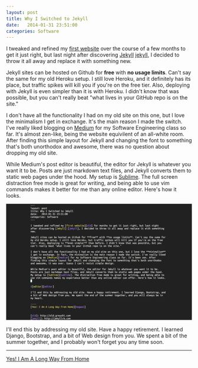 ```yaml
---
layout: post
title: Why I Switched to Jekyll
date:   2014-01-31 23:51:00
categories: Software
---
```


I tweaked and refined my [first website][old] over the course of a few months to get it just right, but last night after discovering [Jekyll] [jekyll], I decided to throw it all away and replace it with something new.

Jekyll sites can be hosted on Github for **free** with **no usage limits**. Can't say the same for my old Heroku setup. I still love Heroku, and it definitely has its place, but traffic spikes will kill you if you're on the free tier. Also, deploying with Jekyll is even simpler than it is with Heroku. I didn't know that was possible, but you can't really beat "what lives in your GitHub repo is on the site."

I don't have all the functionality I had on my old site on this one, but I love the minimalism I get in exchange. It's the main reason I made the switch. I've really liked blogging on [Medium][medium] for my Software Engineering class so far. It's almost zen-like, being the website equivilent of an all-white room. After finding this simple layout for Jekyll and changing the font to something that's both unorthodox and awesome, there was no question about dropping my old site.

While Medium's post editor is beautiful, the editor for Jekyll is whatever you want it to be. Posts are just markdown text files, and Jekyll converts them to static web pages under the hood. My setup is [Sublime][sublime]. The full screen distraction free mode is great for writing, and being able to use vim commands makes it better for me than any online editor. Here's how it looks. 


![editor][editor]

I'll end this by addressing my old site. Have a happy retirement. I learned Django, Bootstrap, and a bit of Web design from you. We spent a bit of the summer together, and I probably won't forget you any time soon.

----
[Yes! I Am A Long Way From Home][mogwai]


[old]: http://old.greyshi.com
[jekyll]: http://jekyllrb.com
[medium]: https://medium.com/@ashgreyshi
[sublime]: http://www.sublimetext.com/
[editor]: /assets/images/sublime_post_editing.png
[mogwai]: http://www.youtube.com/watch?v=1J3-ZOdp3g0

